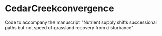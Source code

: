 # CedarCreekconvergence
Code to accompany the manuscript "Nutrient supply shifts successional paths but not speed of grassland recovery from disturbance"
